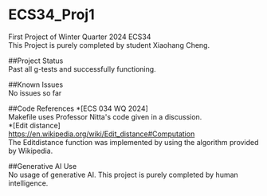 # ECS34_Proj1<br />
First Project of Winter Quarter 2024 ECS34<br />
This Project is purely completed by student Xiaohang Cheng.

##Project Status<br />
Past all g-tests and successfully functioning.

##Known Issues<br />
No issues so far

##Code References
*[ECS 034 WQ 2024]<br />
Makefile uses Professor Nitta's code given in a discussion. <br />
*[Edit distance]<br />
https://en.wikipedia.org/wiki/Edit_distance#Computation<br />
The Editdistance function was implemented by using the algorithm provided by Wikipedia. <br />

##Generative AI Use<br />
No usage of generative AI. This project is purely completed by human intelligence.
